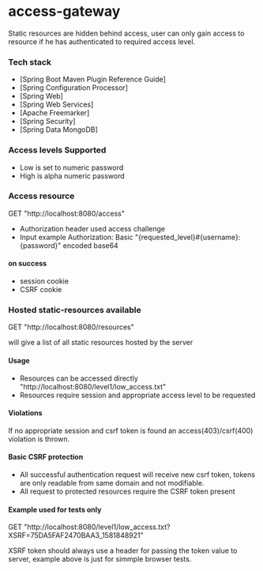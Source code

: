# access-gateway

Static resources are hidden behind access, user can only gain access to resource if he has authenticated to required access level.

### Tech stack
* [Spring Boot Maven Plugin Reference Guide]
* [Spring Configuration Processor]
* [Spring Web]
* [Spring Web Services]
* [Apache Freemarker]
* [Spring Security]
* [Spring Data MongoDB]


### Access levels Supported

* Low is set to numeric password
* High is alpha numeric password


### Access resource

GET "http://localhost:8080/access"

* Authorization header used access challenge
* Input example Authorization: Basic "{requested_level}#{username}:{password}" encoded base64 

#### on success
* session cookie
* CSRF cookie

### Hosted static-resources available 

GET "http://localhost:8080/resources"

will give a list of all static resources hosted by the server 

#### Usage
* Resources can be accessed directly "http://localhost:8080/level1/low_access.txt" 
* Resources require session and appropriate access level to be requested 

#### Violations
If no appropriate session and csrf token is found an access(403)/csrf(400) violation is thrown.

#### Basic CSRF protection

* All successful authentication request will receive new csrf token, tokens are only readable from same domain and not modifiable. 
* All request to protected resources require the CSRF token present

#### Example used for tests only

GET "http://localhost:8080/level1/low_access.txt?XSRF=75DA5FAF2470BAA3_1581848921"

XSRF token should always use a header for passing the token value to server, example above is just for simmple browser tests.
